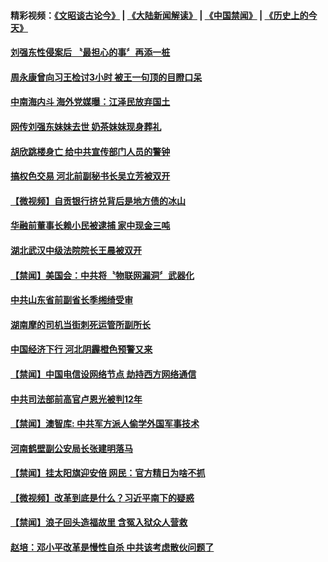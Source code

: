 #### 精彩视频：[《文昭谈古论今》](https://github.com/gfw-breaker/wenzhao/blob/master/README.md?t=11120931) | [《大陆新闻解读》](https://github.com/gfw-breaker/ntdtv-comedy/blob/master/README.md?t=11120931) | [《中国禁闻》](https://github.com/gfw-breaker/ntdtv-news/blob/master/README.md?t=11120931) | [《历史上的今天》](https://github.com/gfw-breaker/today-in-history/blob/master/README.md?t=11120931) 

#### [刘强东性侵案后 〝最担心的事〞再添一桩](../pages/prog1138/a1398967.md?t=11120931) 

#### [周永康曾向习王检讨3小时 被王一句顶的目瞪口呆](../pages/prog1138/a1398833.md?t=11120931) 

#### [中南海内斗  海外党媒曝：江泽民放弃国土](../pages/prog1138/a1398880.md?t=11120931) 

#### [网传刘强东妹妹去世 奶茶妹妹现身葬礼](../pages/prog1138/a1398874.md?t=11120931) 

#### [胡欣跳楼身亡 给中共宣传部门人员的警钟](../pages/prog1138/a1398962.md?t=11120931) 

#### [搞权色交易 河北前副秘书长吴立芳被双开](../pages/prog1138/a1398722.md?t=11120931) 

#### [【微视频】自贡银行挤兑背后是地方债的冰山](../pages/prog1138/a1398450.md?t=11120931) 

#### [华融前董事长赖小民被逮捕 家中现金三吨](../pages/prog1138/a1398433.md?t=11120931) 

#### [湖北武汉中级法院院长王晨被双开](../pages/prog1138/a1398128.md?t=11120931) 

#### [【禁闻】美国会：中共将〝物联网漏洞〞武器化](../pages/prog1138/a1398050.md?t=11120931) 

#### [中共山东省前副省长季缃绮受审](../pages/prog1138/a1397663.md?t=11120931) 

#### [湖南摩的司机当街刺死运管所副所长](../pages/prog1138/a1397653.md?t=11120931) 

#### [中国经济下行 河北阴霾橙色预警又来](../pages/prog1138/a1397652.md?t=11120931) 

#### [【禁闻】中国电信设网络节点 劫持西方网络通信](../pages/prog1138/a1397556.md?t=11120931) 

#### [中共司法部前高官卢恩光被判12年](../pages/prog1138/a1397524.md?t=11120931) 

#### [【禁闻】澳智库: 中共军方派人偷学外国军事技术](../pages/prog1138/a1397413.md?t=11120931) 

#### [河南鹤壁副公安局长张建明落马](../pages/prog1138/a1397416.md?t=11120931) 

#### [【禁闻】挂太阳旗迎安倍 网民：官方精日为啥不抓](../pages/prog1138/a1397263.md?t=11120931) 

#### [【微视频】改革到底是什么？习近平南下的疑惑](../pages/prog1138/a1397226.md?t=11120931) 

#### [【禁闻】浪子回头造福故里 含冤入狱众人营救](../pages/prog1138/a1397237.md?t=11120931) 

#### [赵培：邓小平改革是慢性自杀 中共该考虑散伙问题了](../pages/prog1138/a1397243.md?t=11120931) 

